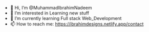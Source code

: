 - 👋 Hi, I’m @MuhammadIbrahimNadeem
- 👀 I’m interested in Learning new stuff
- 🌱 I’m currently learning Full stack Web_Development
- 📫 How to reach me: https://ibrahimdesigns.netlify.app/contact


<!---
MuhammadIbrahimNadeem/MuhammadIbrahimNadeem is a ✨ special ✨ repository because its `README.md` (this file) appears on your GitHub profile.
You can click the Preview link to take a look at your changes.
--->
